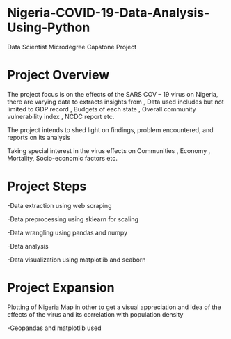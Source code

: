 # Nigeria-COVID-19-Data-Analysis-Using-Python
Data Scientist Microdegree Capstone Project

# Project Overview

The project focus is on the effects of the SARS COV – 19 virus on Nigeria, there are varying data to extracts insights from , Data used includes but not limited to  GDP record , Budgets of each state , Overall community vulnerability index , NCDC report etc. 

The project intends to shed light on findings, problem encountered, and reports on its analysis 

Taking special interest in the virus effects on Communities , Economy , Mortality, Socio-economic factors etc.

# Project Steps

-Data extraction using web scraping

-Data preprocessing using sklearn for scaling 

-Data wrangling using pandas and numpy

-Data analysis

-Data visualization using matplotlib and seaborn

# Project Expansion

Plotting of Nigeria Map in other to get a visual appreciation and idea of the effects of the virus and its correlation with population density

-Geopandas and matplotlib used 

